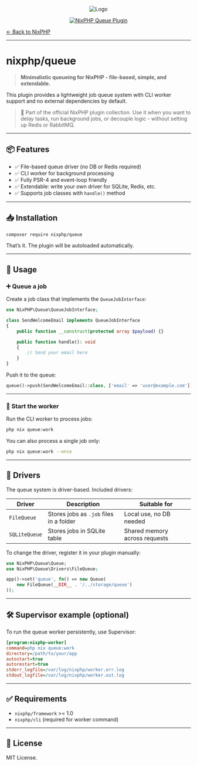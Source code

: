 <div align="center" style="text-align: center;">

![Logo](https://nixphp.github.io/docs/assets/nixphp-logo-small-square.png)

[![NixPHP Queue Plugin](https://github.com/nixphp/queue/actions/workflows/php.yml/badge.svg)](https://github.com/nixphp/queue/actions/workflows/php.yml)

</div>

[← Back to NixPHP](https://github.com/nixphp/framework)

---

# nixphp/queue

> **Minimalistic queueing for NixPHP - file-based, simple, and extendable.**

This plugin provides a lightweight job queue system with CLI worker support
and no external dependencies by default.

> 🧩 Part of the official NixPHP plugin collection.
> Use it when you want to delay tasks, run background jobs, or decouple logic - without setting up Redis or RabbitMQ.

---

## 📦 Features

* ✅ File-based queue driver (no DB or Redis required)
* ✅ CLI worker for background processing
* ✅ Fully PSR-4 and event-loop friendly
* ✅ Extendable: write your own driver for SQLite, Redis, etc.
* ✅ Supports job classes with `handle()` method

---

## 📥 Installation

```bash
composer require nixphp/queue
```

That’s it. The plugin will be autoloaded automatically.

---

## 🚀 Usage

### ➕ Queue a job

Create a job class that implements the `QueueJobInterface`:

```php
use NixPHP\Queue\QueueJobInterface;

class SendWelcomeEmail implements QueueJobInterface
{
    public function __construct(protected array $payload) {}

    public function handle(): void
    {
        // Send your email here
    }
}
```

Push it to the queue:

```php
queue()->push(SendWelcomeEmail::class, ['email' => 'user@example.com']);
```

---

### 🧵 Start the worker

Run the CLI worker to process jobs:

```bash
php nix queue:work
```

You can also process a single job only:

```bash
php nix queue:work --once
```

---

## 🧠 Drivers

The queue system is driver-based.
Included drivers:

| Driver        | Description                             | Suitable for                  |
| ------------- | --------------------------------------- | ----------------------------- |
| `FileQueue`   | Stores jobs as `.job` files in a folder | Local use, no DB needed       |
| `SQLiteQueue` | Stores jobs in SQLite table             | Shared memory across requests |

To change the driver, register it in your plugin manually:

```php
use NixPHP\Queue\Queue;
use NixPHP\Queue\Drivers\FileQueue;

app()->set('queue', fn() => new Queue(
    new FileQueue(__DIR__ . '/../storage/queue')
));
```

---

## 🛠️ Supervisor example (optional)

To run the queue worker persistently, use Supervisor:

```ini
[program:nixphp-worker]
command=php nix queue:work
directory=/path/to/your/app
autostart=true
autorestart=true
stderr_logfile=/var/log/nixphp/worker.err.log
stdout_logfile=/var/log/nixphp/worker.out.log
```

---

## ✅ Requirements

* `nixphp/framework` >= 1.0
* `nixphp/cli` (required for worker command)

---

## 📄 License

MIT License.